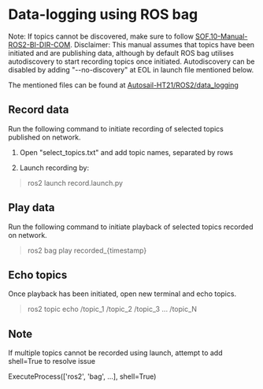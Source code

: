 # Data-logging using ROS bag

Note: If topics cannot be discovered, make sure to follow [SOF.10-Manual-ROS2-BI-DIR-COM](https://github.com/AutoSail-MDH/AutoSail-HT21/blob/main/Documentation/Manual/SOF.10-Manual-ROS2-BI-DIR-COM.md).
Disclaimer: This manual assumes that topics have been initiated and are publishing data, although by default ROS bag utilises autodiscovery to start recording topics once initiated. Autodiscovery can be disabled by adding "--no-discovery" at EOL in launch file mentioned below.

The mentioned files can be found at [Autosail-HT21/ROS2/data_logging](https://github.com/AutoSail-MDH/AutoSail-HT21/tree/main/ROS2/data_logging)

## Record data

Run the following command to initiate recording of selected topics published on network.

1. Open "select_topics.txt" and add topic names, separated by rows

2. Launch recording by:

> ros2 launch record.launch.py

## Play data

Run the following command to initiate playback of selected topics recorded on network.

> ros2 bag play recorded_{timestamp}

## Echo topics

Once playback has been initiated, open new terminal and echo topics.

> ros2 topic echo /topic_1 /topic_2 /topic_3 ... /topic_N


## Note

If multiple topics cannot be recorded using launch, attempt to add shell=True to resolve issue

ExecuteProcess(['ros2', 'bag', ...], shell=True)  
